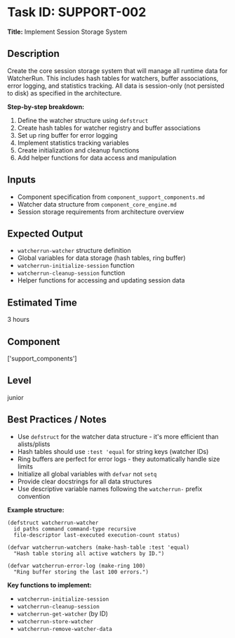 # Task ID: SUPPORT-002

**Title:** Implement Session Storage System

## Description
Create the core session storage system that will manage all runtime data for WatcherRun. This includes hash tables for watchers, buffer associations, error logging, and statistics tracking. All data is session-only (not persisted to disk) as specified in the architecture.

**Step-by-step breakdown:**
1. Define the watcher structure using `defstruct`
2. Create hash tables for watcher registry and buffer associations  
3. Set up ring buffer for error logging
4. Implement statistics tracking variables
5. Create initialization and cleanup functions
6. Add helper functions for data access and manipulation

## Inputs
- Component specification from `component_support_components.md`
- Watcher data structure from `component_core_engine.md`
- Session storage requirements from architecture overview

## Expected Output
- `watcherrun-watcher` structure definition
- Global variables for data storage (hash tables, ring buffer)
- `watcherrun-initialize-session` function
- `watcherrun-cleanup-session` function
- Helper functions for accessing and updating session data

## Estimated Time
3 hours

## Component
['support_components']

## Level
junior

## Best Practices / Notes
- Use `defstruct` for the watcher data structure - it's more efficient than alists/plists
- Hash tables should use `:test 'equal` for string keys (watcher IDs)
- Ring buffers are perfect for error logs - they automatically handle size limits
- Initialize all global variables with `defvar` not `setq`
- Provide clear docstrings for all data structures
- Use descriptive variable names following the `watcherrun-` prefix convention

**Example structure:**
```elisp
(defstruct watcherrun-watcher
  id paths command command-type recursive
  file-descriptor last-executed execution-count status)

(defvar watcherrun-watchers (make-hash-table :test 'equal)
  "Hash table storing all active watchers by ID.")

(defvar watcherrun-error-log (make-ring 100)
  "Ring buffer storing the last 100 errors.")
```

**Key functions to implement:**
- `watcherrun-initialize-session`
- `watcherrun-cleanup-session`  
- `watcherrun-get-watcher` (by ID)
- `watcherrun-store-watcher`
- `watcherrun-remove-watcher-data`
